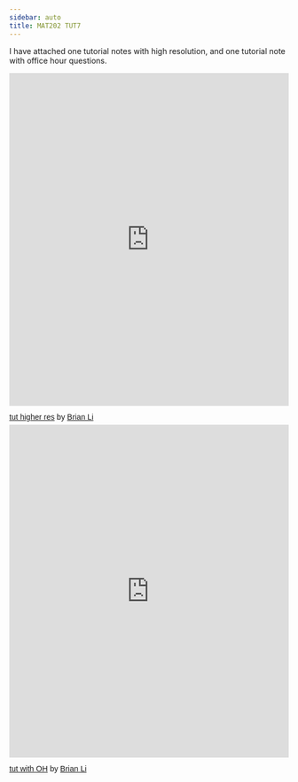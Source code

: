 ```yaml
---
sidebar: auto
title: MAT202 TUT7
---
```


I have attached one tutorial notes with high resolution, and one tutorial note with office hour questions.

<iframe class="scribd_iframe_embed" title="tut higher res" src="https://www.scribd.com/embeds/482932921/content?start_page=1&view_mode=scroll&access_key=key-QrHo6vHBhsDB64PD1zeo" data-auto-height="true" data-aspect-ratio="0.5050391937290034" scrolling="no" width="100%" height="600" frameborder="0"></iframe><p  style="   margin: 12px auto 6px auto;   font-family: Helvetica,Arial,Sans-serif;   font-style: normal;   font-variant: normal;   font-weight: normal;   font-size: 14px;   line-height: normal;   font-size-adjust: none;   font-stretch: normal;   -x-system-font: none;   display: block;"   ><a title="View tut higher res on Scribd" href="https://www.scribd.com/document/482932921/tut-higher-res#from_embed"  style="text-decoration: underline;">tut higher res</a> by <a title="View Brian Li's profile on Scribd" href="https://www.scribd.com/user/514896959/Brian-Li#from_embed"  style="text-decoration: underline;">Brian Li</a></p>

<iframe class="scribd_iframe_embed" title="tut with OH" src="https://www.scribd.com/embeds/482933207/content?start_page=1&view_mode=scroll&access_key=key-Mi50Wjk3dnvMe3VsAh8T" data-auto-height="true" data-aspect-ratio="0.5041922861934042" scrolling="no" width="100%" height="600" frameborder="0"></iframe><p  style="   margin: 12px auto 6px auto;   font-family: Helvetica,Arial,Sans-serif;   font-style: normal;   font-variant: normal;   font-weight: normal;   font-size: 14px;   line-height: normal;   font-size-adjust: none;   font-stretch: normal;   -x-system-font: none;   display: block;"   ><a title="View tut with OH on Scribd" href="https://www.scribd.com/document/482933207/tut-with-OH#from_embed"  style="text-decoration: underline;">tut with OH</a> by <a title="View Brian Li's profile on Scribd" href="https://www.scribd.com/user/514896959/Brian-Li#from_embed"  style="text-decoration: underline;">Brian Li</a></p>